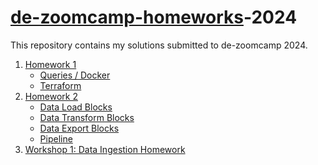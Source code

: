 ﻿# [de-zoomcamp-homeworks](https://github.com/DataTalksClub/data-engineering-zoomcamp/tree/main)-2024

This repository contains my solutions submitted to de-zoomcamp 2024.
1. [Homework 1](https://github.com/mominali12/de-zoomcamp-homeworks-2024/tree/main/homework-1-docker-terraform)
   - [Queries / Docker](https://github.com/mominali12/de-zoomcamp-homeworks-2024/blob/main/homework-1-docker-terraform/homework_1.txt)
   - [Terraform](https://github.com/mominali12/de-zoomcamp-homeworks-2024/blob/main/homework-1-docker-terraform/terraform_apply.txt)
2. [Homework 2](https://github.com/mominali12/de-zoomcamp-homeworks-2024/tree/main/homework-2-orchestration-mage)
   - [Data Load Blocks](https://github.com/mominali12/de-zoomcamp-homeworks-2024/tree/main/homework-2-orchestration-mage/data_loaders)
   - [Data Transform Blocks](https://github.com/mominali12/de-zoomcamp-homeworks-2024/tree/main/homework-2-orchestration-mage/transformers)
   - [Data Export Blocks](https://github.com/mominali12/de-zoomcamp-homeworks-2024/tree/main/homework-2-orchestration-mage/data_exporters)
   - [Pipeline](https://github.com/mominali12/de-zoomcamp-homeworks-2024/tree/main/homework-2-orchestration-mage/pipelines/green_taxi_etl)
3. [Workshop 1: Data Ingestion Homework](https://github.com/mominali12/de-zoomcamp-homeworks-2024/blob/main/Homework_data_talks_club_data_extraction_and_ingestion.ipynb)
